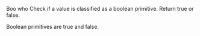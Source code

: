 Boo who
Check if a value is classified as a boolean primitive. Return true or false.

Boolean primitives are true and false.